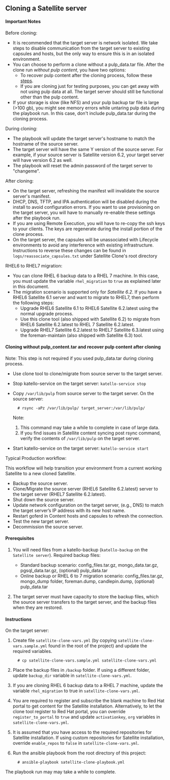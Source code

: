 ## Cloning a Satellite server

#### Important Notes ####
Before cloning:
  - It is recommended that the target server is network isolated. We take steps to disable communication from the target server to existing capsules and hosts, but the only way to ensure this is in an isolated environment.
  - You can choose to perform a clone without a pulp_data.tar file. After the clone run *without pulp content*, you have two options:
    - To recover pulp content after the cloning process, follow these [steps](#cloning-without-pulp_contenttar-and-recover-pulp-content-after-cloning).
    - If you are cloning just for testing purposes, you can get away with not using pulp data at all. The target server should still be functional other than the pulp content.
  - If your storage is slow (like NFS) and your pulp backup tar file is large (>100 gb), you might see memory errors while untaring pulp data during the playbook run. In this case, don't include pulp_data.tar during the cloning process.

During cloning:
  - The playbook will update the target server's hostname to match the hostname of the source server.
  - The target server will have the same Y version of the source server. For example, if your source server is Satellite version 6.2, your target server will have version 6.2 as well.
  - The playbook will reset the admin password of the target server to "changeme".

After cloning:
  - On the target server, refreshing the manifest will invalidate the source server's manifest.
  - DHCP, DNS, TFTP, and IPA authentication will be disabled during the install to avoid configuration errors. If you want to use provisioning on the target server, you will have to manually re-enable these settings after the playbook run.
  - If you are using Remote Execution, you will have to re-copy the ssh keys to your clients. The keys are regenerate during the install portion of the clone process.
  - On the target server, the capsules will be unassociated with Lifecycle environments to avoid any interference with existing infrastructure. Instructions to reverse these changes can be found in `logs/reassociate_capsules.txt` under Satellite Clone's root directory

RHEL6 to RHEL7 migration:
  - You can clone RHEL 6 backup data to a RHEL 7 machine.  In this case, you must update the variable `rhel_migration` to `true` as explained later in this document.
  - The migration scenario is supported only for *Satellite 6.2*. If you have a RHEL6 Satellite 6.1 server and want to migrate to RHEL7, then perform the following steps:
    - Upgrade RHEL6 Satellite 6.1 to RHEL6 Satellite 6.2.latest using the normal upgrade process.
    - Use this clone tool (also shipped with Satellite 6.2) to migrate from RHEL6 Satellite 6.2.latest to RHEL 7 Satellite 6.2.latest.
    - Upgrade RHEL7 Satellite 6.2.latest to RHEL7 Satellite 6.3.latest using the foreman-maintain (also shipped with Satellite 6.3) tool.

#### Cloning without pulp_content.tar and recover pulp content after cloning ####
Note: This step is not required if you used pulp_data.tar during cloning process.
- Use clone tool to clone/migrate from source server to the target server.
- Stop katello-service on the target server: `katello-service stop`
- Copy `/var/lib/pulp` from source server to the target server.
  On the source server:

  ```console
    # rsync -aPz /var/lib/pulp/ target_server:/var/lib/pulp/
  ```
  Note:
  1. This command may take a while to complete in case of large data.
  2. If you find issues in Satellite content syncing post rsync command, verify the contents of `/var/lib/pulp` on the target server.
- Start katello-service on the target server: `katello-service start`

Typical Production workflow:

This workflow will help transition your environment from a current working Satellite to a new cloned Satellite.
  - Backup the source server.
  - Clone/Migrate the source server (RHEL6 Satellite 6.2.latest) server to the target server (RHEL7 Satellite 6.2.latest).
  - Shut down the source server.
  - Update network configuration on the target server, (e.g., DNS) to match the target server’s IP address with its new host name.
  - Restart goferd in Content hosts and capsules to refresh the connection.
  - Test the new target server.
  - Decommission the source server.

#### Prerequisites ####

1. You will need files from a katello-backup (`katello-backup` on the `Satellite server`).
   Required backup files:
   - Standard backup scenario: config_files.tar.gz, mongo_data.tar.gz, pgsql_data.tar.gz, (optional) pulp_data.tar
   - Online backup or RHEL 6 to 7 migration scenario: config_files.tar.gz, mongo_dump folder, foreman.dump, candlepin.dump, (optional) pulp_data.tar

2. The target server must have capacity to store the backup files, which the source server transfers to the target server, and the backup files when they are restored.

#### Instructions ####

On the target server:

1. Create file `satellite-clone-vars.yml` (by copying `satellite-clone-vars.sample.yml` found in the root of the project) and update the required variables.

   ```console
     # cp satellite-clone-vars.sample.yml satellite-clone-vars.yml
   ```
2. Place the backup files in `/backup` folder. If using a different folder, update `backup_dir` variable in `satellite-clone-vars.yml`.
3. If you are cloning RHEL 6 backup data to a RHEL 7 machine, update the variable `rhel_migration` to true in `satellite-clone-vars.yml`.
4. You are required to register and subscribe the blank machine to Red Hat portal to get content for the Satellite installation.  Alternatively, to let the clone tool register to Red Hat portal, you can override `register_to_portal` to `true` and update `activationkey`, `org` variables in `satellite-clone-vars.yml`.
5. It is assumed that you have access to the required repositories for Satellite installation. If using custom repositories for Satellite installation, override `enable_repos` to `false` in `satellite-clone-vars.yml`.
6. Run the ansible playbook from the root directory of this project:

    ```console
      # ansible-playbook satellite-clone-playbook.yml
    ```
  The playbook run may may take a while to complete.
